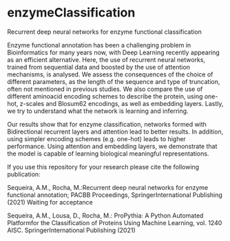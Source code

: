 # enzymeClassification
Recurrent deep neural networks for enzyme functional classification

Enzyme functional annotation has been a challenging problem in Bioinformatics for many years now, with Deep Learning recently appearing as an efficient alternative. Here, the use of recurrent neural networks, trained from sequential data and boosted by the use of attention mechanisms, is analysed. We assess the consequences of the choice of different parameters, as the length of the sequence and type of truncation, often not mentioned in previous studies. We also compare the use of different aminoacid encoding schemes to describe the protein, using one-hot, z-scales and Blosum62 encodings, as well as embedding layers. Lastly, we try to understand what the network is learning and inferring. 


Our results show that for enzyme classification, networks formed with Bidirectional recurrent layers and attention lead to better results. In addition, using simpler encoding schemes (e.g. one-hot) leads to higher performance. Using attention and embedding layers, we demonstrate that the model is capable of learning biological meaningful representations.

If you use this repository for your research please cite the following publication:

Sequeira, A.M., Rocha, M.:Recurrent deep neural networks for enzyme functional annotation;  PACBB Proceedings, SpringerInternational Publishing (2021) 
Waiting for acceptance


Sequeira, A.M., Lousa, D., Rocha, M.: ProPythia: A Python Automated Platformfor the Classification of Proteins Using Machine Learning, vol. 1240 AISC. SpringerInternational Publishing (2021)
 
 
